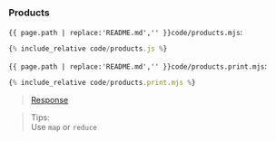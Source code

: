 ### Products

`{{ page.path | replace:'README.md','' }}code/products.mjs`:
```js
{% include_relative code/products.js %}
```

`{{ page.path | replace:'README.md','' }}code/products.print.mjs`:
```js
{% include_relative code/products.print.mjs %}
```

> [Response](response/products.js)

> Tips:<br>
> Use `map` or `reduce`